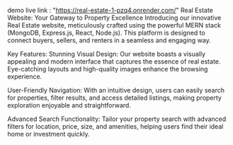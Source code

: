 demo live link : "https://real-estate-1-pzq4.onrender.com/"
Real Estate Website: Your Gateway to Property Excellence
Introducing our innovative Real Estate website, meticulously crafted using the powerful MERN stack (MongoDB, Express.js, React, Node.js). This platform is designed to connect buyers, sellers, and renters in a seamless and engaging way.

Key Features:
Stunning Visual Design: Our website boasts a visually appealing and modern interface that captures the essence of real estate. Eye-catching layouts and high-quality images enhance the browsing experience.

User-Friendly Navigation: With an intuitive design, users can easily search for properties, filter results, and access detailed listings, making property exploration enjoyable and straightforward.

Advanced Search Functionality: Tailor your property search with advanced filters for location, price, size, and amenities, helping users find their ideal home or investment quickly.
